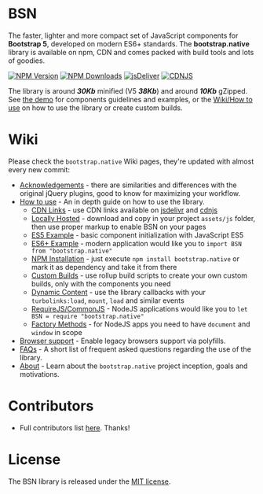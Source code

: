 # BSN
The faster, lighter and more compact set of JavaScript components for **Bootstrap 5**, developed on modern ES6+ standards.
The **bootstrap.native** library is available on npm, CDN and comes packed with build tools and lots of goodies.

[![NPM Version](https://img.shields.io/npm/v/bootstrap.native.svg?style=flat-square)](https://www.npmjs.com/package/bootstrap.native)
[![NPM Downloads](https://img.shields.io/npm/dm/bootstrap.native.svg?style=flat-square)](http://npm-stat.com/charts.html?package=bootstrap.native)
[![jsDeliver](https://data.jsdelivr.com/v1/package/npm/bootstrap.native/badge)](https://www.jsdelivr.com/package/npm/bootstrap.native)
[![CDNJS](https://img.shields.io/cdnjs/v/bootstrap.native.svg?style=flat-square)](https://cdnjs.com/libraries/bootstrap.native)

 The library is around ***30Kb*** minified (V5 ***38Kb***) and around ***10Kb*** gZipped. See <a href="http://thednp.github.io/bootstrap.native/">the demo</a> for components guidelines and examples, or the [Wiki/How to use](https://github.com/thednp/bootstrap.native/wiki/How-to-use) on how to use the library or create custom builds.

# Wiki
Please check the `bootstrap.native` Wiki pages, they're updated with almost every new commit:
* [Acknowledgements](https://github.com/thednp/bootstrap.native/wiki/Acknowledgements) - there are similarities and differences with the original jQuery plugins, good to know for maximizing your workflow.
* [How to use](https://github.com/thednp/bootstrap.native/wiki/How-to-use) - An in depth guide on how to use the library.
  * [CDN Links](https://github.com/thednp/bootstrap.native/wiki/How-to-use#load-from-cdn) - use CDN links available on [jsdelivr](https://www.jsdelivr.com/package/npm/bootstrap.native) and [cdnjs](https://cdnjs.com/libraries/bootstrap.native)
  * [Locally Hosted](https://github.com/thednp/bootstrap.native/wiki/How-to-use#working-locally) - download and copy in your project `assets/js` folder, then use proper markup to enable BSN on your pages
  * [ES5 Example](https://github.com/thednp/bootstrap.native/wiki/How-to-use#es5-basic-example) - basic component initialization with JavaScript ES5
  * [ES6+ Example](https://github.com/thednp/bootstrap.native/wiki/How-to-use#es6es7-basic-example) - modern application would like you to `import BSN from "bootstrap.native"`
  * [NPM Installation](https://github.com/thednp/bootstrap.native/wiki/How-to-use#npm) - just execute `npm install bootstrap.native` or mark it as dependency and take it from there
  * [Custom Builds](https://github.com/thednp/bootstrap.native/wiki/How-to-use#custom-builds) - use rollup build scripts to create your own custom builds, only with the components you need
  * [Dynamic Content](https://github.com/thednp/bootstrap.native/wiki/How-to-use#dynamic-content) - use the library callbacks with your `turbolinks:load`, `mount`, `load` and similar events
  * [RequireJS/CommonJS](https://github.com/thednp/bootstrap.native/wiki/How-to-use#requirejs-commonjs) - NodeJS applications would like you to `let BSN = require "bootstrap.native"` 
  * [Factory Methods](https://github.com/thednp/bootstrap.native/wiki/How-to-use#note-about-the-factory-methods) - for NodeJS apps you need to have `document` and `window` in scope
* [Browser support](https://github.com/thednp/bootstrap.native/wiki/Browser-support) - Enable legacy browsers support via polyfills.
* [FAQs](https://github.com/thednp/bootstrap.native/wiki/FAQs) - A short list of frequent asked questions regarding the use of the library.
* [About](https://github.com/thednp/bootstrap.native/wiki/About) - Learn about the `bootstrap.native` project inception, goals and motivations.

# Contributors
* Full contributors list [here](https://github.com/thednp/bootstrap.native/graphs/contributors). Thanks!

# License
The BSN library is released under the [MIT license](https://github.com/thednp/bootstrap.native/blob/master/LICENSE).
